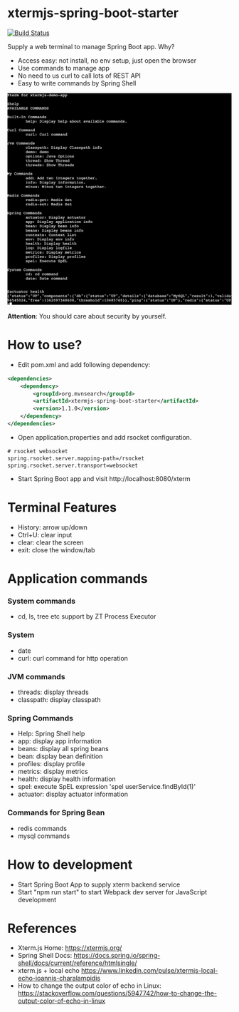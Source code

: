 xtermjs-spring-boot-starter
===========================
[![Build Status](https://api.travis-ci.com/linux-china/xtermjs-spring-boot-starter.svg?branch=master)](https://travis-ci.com/linux-china/xtermjs-spring-boot-starter)


Supply a web terminal to manage Spring Boot app. Why?

* Access easy: not install, no env setup, just open the browser
* Use commands to manage app
* No need to us curl to call lots of REST API
* Easy to write commands by Spring Shell

![Xterm Console](console.png)

**Attention**: You should care about security by yourself.

# How to use?

* Edit pom.xml and add following dependency:

```xml
<dependencies>
    <dependency>
        <groupId>org.mvnsearch</groupId>
        <artifactId>xtermjs-spring-boot-starter</artifactId>
        <version>1.1.0</version>
    </dependency> 
</dependencies> 
```

* Open application.properties and add rsocket configuration.

```properties
# rsocket websocket
spring.rsocket.server.mapping-path=/rsocket
spring.rsocket.server.transport=websocket
```

* Start Spring Boot app and visit http://localhost:8080/xterm


# Terminal Features

* History: arrow up/down
* Ctrl+U: clear input
* clear: clear the screen
* exit: close the window/tab

# Application commands

### System commands

* cd, ls, tree etc  support by ZT Process Executor

### System

* date
* curl: curl command for http operation

### JVM commands

* threads: display threads
* classpath: display classpath

### Spring Commands
* Help: Spring Shell help
* app: display app information
* beans: display all spring beans
* bean: display bean definition
* profiles: display profile
* metrics: display metrics
* health: display health information
* spel: execute SpEL expression 'spel userService.findById(1)'
* actuator: display actuator information

### Commands for Spring Bean

* redis commands
* mysql commands

# How to development

* Start Spring Boot App to supply xterm backend service
* Start "npm run start" to start Webpack dev server for JavaScript development

# References

* Xterm.js Home: https://xtermjs.org/
* Spring Shell Docs: https://docs.spring.io/spring-shell/docs/current/reference/htmlsingle/
* xterm.js + local echo https://www.linkedin.com/pulse/xtermjs-local-echo-ioannis-charalampidis
* How to change the output color of echo in Linux: https://stackoverflow.com/questions/5947742/how-to-change-the-output-color-of-echo-in-linux

